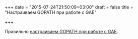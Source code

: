 +++
date = "2015-07-24T21:50:09+03:00"
draft = false
title = "Настраиваем GOPATH при работе с GAE"

+++

<p>Правильно <a href="http://www.compoundtheory.com/configuring-your-gopath-with-go-and-google-app-engine/">настраиваем GOPATH при работе с GAE</a>.</p>

